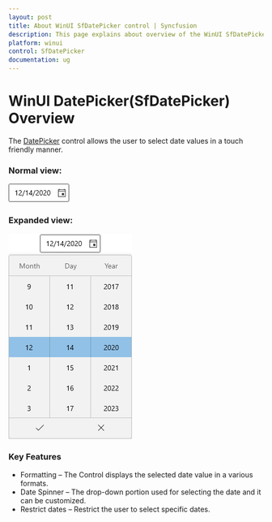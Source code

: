 ```yaml
---
layout: post
title: About WinUI SfDatePicker control | Syncfusion
description: This page explains about overview of the WinUI SfDatePicker control and its overall customazation features.
platform: winui
control: SfDatePicker
documentation: ug
---
```


# WinUI DatePicker(SfDatePicker) Overview

The [DatePicker](https://help.syncfusion.com/cr/winui/Syncfusion.UI.Xaml.Editors.SfDatePicker.html) control allows the user to select date values in a touch friendly manner.

### Normal view:

![SfDatePicker with normal view](Overview_images/Overview_img1.png)

### Expanded view:

![SfDatePicker with dropdown date spinner](Overview_images/Overview_img2.png)

### Key Features

* Formatting – The Control displays the selected date value in a various formats.
* Date Spinner – The drop-down portion used for selecting the date and it can be customized.
* Restrict dates – Restrict the user to select specific dates.


